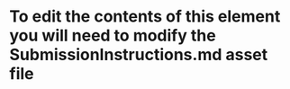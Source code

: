 # To edit the contents of this element you will need to modify the SubmissionInstructions.md asset file

